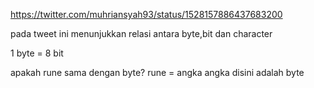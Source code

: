 https://twitter.com/muhriansyah93/status/1528157886437683200

pada tweet ini menunjukkan relasi antara byte,bit dan character

1 byte = 8 bit

apakah rune sama dengan byte?
rune = angka
angka disini adalah byte
